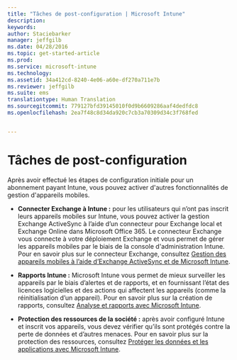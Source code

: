 ```yaml
---
title: "Tâches de post-configuration | Microsoft Intune"
description: 
keywords: 
author: Staciebarker
manager: jeffgilb
ms.date: 04/28/2016
ms.topic: get-started-article
ms.prod: 
ms.service: microsoft-intune
ms.technology: 
ms.assetid: 34a412cd-8240-4e06-a60e-df270a711e7b
ms.reviewer: jeffgilb
ms.suite: ems
translationtype: Human Translation
ms.sourcegitcommit: 779127bfd39145010f0d9b6609286aaf4dedfdc8
ms.openlocfilehash: 2ea7f48c8d34da920c7cb3a70309d34c3f768fed


---
```


# Tâches de post-configuration
Après avoir effectué les étapes de configuration initiale pour un abonnement payant Intune, vous pouvez activer d'autres fonctionnalités de gestion d'appareils mobiles.

-   **Connecter Exchange à Intune :** pour les utilisateurs qui n’ont pas inscrit leurs appareils mobiles sur Intune, vous pouvez activer la gestion Exchange ActiveSync à l’aide d’un connecteur pour Exchange local et Exchange Online dans Microsoft Office 365. Le connecteur Exchange vous connecte à votre déploiement Exchange et vous permet de gérer les appareils mobiles par le biais de la console d'administration Intune. Pour en savoir plus sur le connecteur Exchange, consultez [Gestion des appareils mobiles à l’aide d’Exchange ActiveSync et de Microsoft Intune](/intune/deploy-use/mobile-device-management-with-exchange-activesync-and-microsoft-intune).

-   **Rapports Intune :** Microsoft Intune vous permet de mieux surveiller les appareils par le biais d’alertes et de rapports, et en fournissant l’état des licences logicielles et des actions qui affectent les appareils (comme la réinitialisation d’un appareil).  Pour en savoir plus sur la création de rapports, consultez [Analyse et rapports avec Microsoft Intune](/intune/deploy-use/monitoring-and-reports-with-microsoft-intune).

-   **Protection des ressources de la société :** après avoir configuré Intune et inscrit vos appareils, vous devez vérifier qu’ils sont protégés contre la perte de données et d’autres menaces. Pour en savoir plus sur la protection des ressources, consultez [Protéger les données et les applications avec Microsoft Intune](/Intune/deploy-use/protect-apps-and-data-with-microsoft-intune).



<!--HONumber=Jul16_HO3-->


